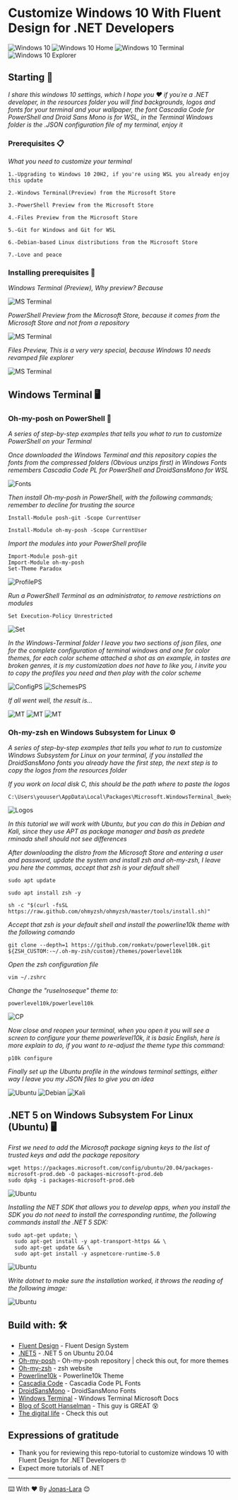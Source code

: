 # Customize Windows 10 With Fluent Design for .NET Developers

<img src=/Captures/01.png alt="Windows 10"/>
<img src=/Captures/02.png alt="Windows 10 Home"/>
<img src=/Captures/03.png alt="Windows 10 Terminal"/>
<img src=/Captures/04.png alt="Windows 10 Explorer"/>

## Starting 🚀

_I share this windows 10 settings, which I hope you ❤️ if you´re a .NET developer, in the resources folder you will find backgrounds, logos and fonts for your terminal and your wallpaper, the font Cascadia Code for PowerShell and
Droid Sans Mono is for WSL, in the Terminal Windows folder is the .JSON configuration file of my terminal, enjoy it_


### Prerequisites 📋

_What you need to customize your terminal_

```
1.-Upgrading to Windows 10 20H2, if you're using WSL you already enjoy this update

2.-Windows Terminal(Preview) from the Microsoft Store

3.-PowerShell Preview from the Microsoft Store

4.-Files Preview from the Microsoft Store

5.-Git for Windows and Git for WSL

6.-Debian-based Linux distributions from the Microsoft Store

7.-Love and peace

```

### Installing prerequisites 🔧

_Windows Terminal (Preview), Why preview? Because_

<img src=/Captures/Terminal.png alt="MS Terminal"/>

_PowerShell Preview from the Microsoft Store, because it comes from the Microsoft Store and not from a repository_

<img src=/Captures/PowerShell.png alt="MS Terminal"/>

_Files Preview, This is a very very special, because Windows 10 needs revamped file explorer_

<img src=/Captures/Files.png alt="MS Terminal"/>


## Windows Terminal 🖥

### Oh-my-posh on PowerShell 🔧

_A series of step-by-step examples that tells you what to run to customize PowerShell on your Terminal_

_Once downloaded the Windows Terminal and this repository copies the fonts from the compressed folders (Obvious unzips first) in Windows Fonts remembers Cascadia Code PL for PowerShell and DroidSansMono for WSL_

<img src=/Captures/Fonts.png alt="Fonts"/>

_Then install Oh-my-posh in PowerShell, with the following commands; remember to decline for trusting the source_

```
Install-Module posh-git -Scope CurrentUser
```
```
Install-Module oh-my-posh -Scope CurrentUser
```

_Import the modules into your PowerShell profile_

```
Import-Module posh-git
Import-Module oh-my-posh
Set-Theme Paradox
```
<img src=/Captures/PROFILES$.png alt="ProfilePS"/>

_Run a PowerShell Terminal as an administrator, to remove restrictions on modules_

```
Set Execution-Policy Unrestricted
```

<img src=/Captures/Set.png alt="Set"/>

_In the Windows-Terminal folder I leave you two sections of json files, one for the complete configuration of terminal windows and one for color themes, for each color scheme attached a shot as an example, in tastes are broken genres, it is my customization does not have to like you, I invite you to copy the profiles you need and then play with the color scheme_

<img src=/Captures/ConfPS.png alt="ConfigPS"/>

<img src=/Captures/esquemasPS.png alt="SchemesPS"/>

_If all went well, the result is..._ 

<img src=/Captures/windowsPS.png alt="MT"/>
<img src=/Captures/windowsCMD.png alt="MT"/>
<img src=/Captures/windowsAzure.png alt="MT"/>

### Oh-my-zsh en Windows Subsystem for Linux ⚙️

_A series of step-by-step examples that tells you what to run to customize Windows Subsystem for Linux on your terminal, if you installed the DroidSansMono fonts you already have the first step, the next step is to copy the logos from the resources folder_

_If you work on local disk C, this should be the path where to paste the logos_

```
C:\Users\youuser\AppData\Local\Packages\Microsoft.WindowsTerminal_8wekyb3d8bbwe\RoamingState
```

<img src=/Captures/Logos.png alt="Logos"/>

_In this tutorial we will work with Ubuntu, but you can do this in Debian and Kali, since they use APT as package manager and bash as predete rminada shell should not see differences_

_After downloading the distro from the Microsoft Store and entering a user and password, update the system and install zsh and oh-my-zsh, I leave you here the commas, accept that zsh is your default shell_

```
sudo apt update
```
```
sudo apt install zsh -y
```
```
sh -c "$(curl -fsSL https://raw.github.com/ohmyzsh/ohmyzsh/master/tools/install.sh)"
```

_Accept that zsh is your default shell and install the powerline10k theme with the following comando_


```
git clone --depth=1 https://github.com/romkatv/powerlevel10k.git ${ZSH_CUSTOM:-~/.oh-my-zsh/custom}/themes/powerlevel10k
```


_Open the zsh configuration file_

```
vim ~/.zshrc
```

_Change the "ruselnoseque" theme to:_

```
powerlevel10k/powerlevel10k
```

<img src=/Captures/ct.png alt="CP"/>

_Now close and reopen your terminal, when you open it you will see a screen to configure your theme powerlevel10k, it is basic English, here is more explain to do, if you want to re-adjust the theme type this command:_

```
p10k configure
```

_Finally set up the Ubuntu profile in the windows terminal settings, either way I leave you my JSON files to give you an idea_ 

<img src=/Captures/windowsUbuntu.png alt="Ubuntu"/>
<img src=/Captures/windowsDebian.png alt="Debian"/>
<img src=/Captures/windowsKali.png alt="Kali"/>

## .NET 5 on Windows Subsystem For Linux (Ubuntu) 🖥
_First we need to add the Microsoft package signing keys to the list of trusted keys and add the package repository_

```
wget https://packages.microsoft.com/config/ubuntu/20.04/packages-microsoft-prod.deb -O packages-microsoft-prod.deb
sudo dpkg -i packages-microsoft-prod.deb
```
<img src=/Captures/dotnetKeys.png alt="Ubuntu"/>

_Installing the NET SDK that allows you to develop apps, when you install the SDK you do not need to install the corresponding runtime, the following commands install the .NET 5 SDK:_

```
sudo apt-get update; \
  sudo apt-get install -y apt-transport-https && \
  sudo apt-get update && \
  sudo apt-get install -y aspnetcore-runtime-5.0
```
<img src=/Captures/dotnetUbu.png alt="Ubuntu"/>

_Write dotnet to make sure the installation worked, it throws the reading of the following image:_

<img src=/Captures/dotnet.png alt="Ubuntu"/>

## Build with: 🛠️

* [Fluent Design](https://www.microsoft.com/design/fluent/#/) - Fluent Design System
* [.NET5](https://docs.microsoft.com/en-us/dotnet/core/install/linux-ubuntu#2004-) - .NET 5 on Ubuntu 20.04
* [Oh-my-posh](https://github.com/JanDeDobbeleer/oh-my-posh) - Oh-my-posh repository | check this out, for more themes
* [Oh-my-zsh](https://ohmyz.sh/) - zsh website 
* [Powerline10k](https://github.com/romkatv/powerlevel10k) - Powerline10k Theme
* [Cascadia Code](https://www.hanselman.com/) - Cascadia Code PL Fonts
* [DroidSansMono](https://www.nerdfonts.com/) - DroidSansMono Fonts
* [Windows Terminal](https://docs.microsoft.com/en-us/windows/terminal/) - Windows Terminal Microsoft Docs
* [Blog of Scott Hanselman](https://www.hanselman.com/) - This guy is GREAT 😵
* [The digital life](https://www.the-digital-life.com/en/) - Check this out


## Expressions of gratitude

* Thank you for reviewing this repo-tutorial to customize windows 10 with Fluent Design for .NET Developers 🤓
* Expect more tutorials of .NET

---
⌨️ With ❤️ By [Jonas-Lara](https://github.com/Jonas-Lara) 😊
